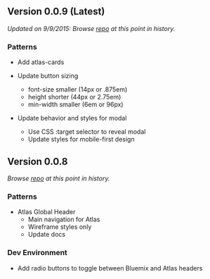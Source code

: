 ## Version 0.0.9 (Latest)

*Updated on 9/9/2015: Browse [repo](https://github.ibm.com/Bluemix/pattern-library/tree/f9707fb5c786f53f49bfe1531926d38fe95ec668) at this point in history.*

### Patterns
- Add atlas-cards

- Update button sizing
  - font-size smaller (14px or .875em)
  - height shorter (44px or 2.75em)
  - min-width smaller (6em or 96px)

- Update behavior and styles for modal
  - Use CSS :target selector to reveal modal
  - Update styles for mobile-first design

## Version 0.0.8
*Browse [repo](https://github.ibm.com/Bluemix/pattern-library/tree/e939a22e49c37ec5fa1c6c73fe96a618b7430e4e) at this point in history.*

### Patterns
- Atlas Global Header
  - Main navigation for Atlas
  - Wireframe styles only
  - Update docs

### Dev Environment
- Add radio buttons to toggle between Bluemix and Atlas headers
